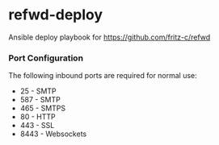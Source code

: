 # refwd-deploy

Ansible deploy playbook for https://github.com/fritz-c/refwd

### Port Configuration

The following inbound ports are required for normal use:

* 25 - SMTP
* 587 - SMTP
* 465 - SMTPS
* 80 - HTTP
* 443 - SSL
* 8443 - Websockets
